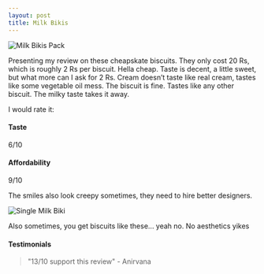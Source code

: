 ```yaml
---
layout: post
title: Milk Bikis
---
```


![Milk Bikis Pack](https://cookies.wtf/assets/milk-bikis-1.jpeg)

Presenting my review on these cheapskate biscuits. They only cost 20 Rs, which is roughly 2 Rs per biscuit. Hella cheap. Taste is decent, a little sweet, but what more can I ask for 2 Rs. Cream doesn’t taste like real cream, tastes like some vegetable oil mess. The biscuit is fine. Tastes like any other biscuit. The milky taste takes it away. 

I would rate it:

#### Taste 
6/10

#### Affordability
9/10 

The smiles also look creepy sometimes, they need to hire better designers.

![Single Milk Biki](https://cookies.wtf/assets/milk-bikis-2.jpeg)

Also sometimes, you get biscuits like these... yeah no. No aesthetics yikes

#### Testimonials

> "13/10 support this review" - Anirvana

